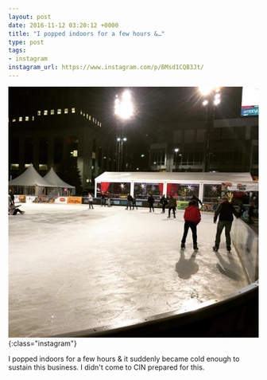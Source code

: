 ```yaml
---
layout: post
date: 2016-11-12 03:20:12 +0000
title: "I popped indoors for a few hours &…"
type: post
tags:
- instagram
instagram_url: https://www.instagram.com/p/BMsd1CQB3Jt/
---
```


![Instagram - BMsd1CQB3Jt](/assets/BMsd1CQB3Jt.jpg){:class="instagram"}

I popped indoors for a few hours & it suddenly became cold enough to sustain this business. I didn't come to CIN prepared for this.
